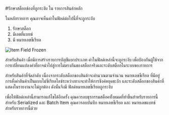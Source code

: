 <!-- add-breadcrumbs -->
#รักษาสต็อกช่องที่ถูกระงับ ใน รายการสินค้าหลัก

ในหลักรายการ คุณอาจเห็นค่าในฟิลด์ต่อไปนี้ที่จะถูกระงับ

1. รักษาสต็อก
1. มีเลขที่แบทช์
1. มี หมายเลขซีเรียล

<img alt="Item Field Frozen" class="screenshot" src="{{docs_base_url}}/assets/img/articles/maintain-stock-1.png">

สำหรับสินค้า เมื่อมีการสร้างรายการบัญชีแยกประเภท ค่าในฟิลด์เหล่านี้จะถูกระงับ เพื่อป้องกันผู้ใช้จากการเปลี่ยนแปลงค่าที่อาจนำไปสู่การไม่ตรงกันของสต็อกจริงและระดับสต็อกในระบบของรายการ

สำหรับสินค้าที่จัดลำดับ เนื่องจากระดับสต็อกของสินค้าจะคำนวณตามจำนวน หมายเลขซีเรียล ที่มีอยู่ การตั้งค่าสินค้าเป็นแบบไม่ซีเรียลไลซ์ระหว่างทางจะทำให้การซิงค์หยุดชะงัก และระดับสต็อกของสินค้าที่แสดงในรายงานจะไม่ถูกต้อง ดังนั้นจึงมี ฟิลด์หมายเลขซีเรียลถูกระงับ

เพื่อให้ฟิลด์เหล่านี้สามารถแก้ไขได้อีกครั้ง คุณควรลบธุรกรรมสต็อคทั้งหมดที่ทำขึ้นสำหรับรายการนี้ สำหรับ Serialized และ Batch Item คุณควรลบบันทึก หมายเลขซีเรียล และ หมายเลขแบทช์ สำหรับรายการนี้ด้วย

<!-- markdown -->
